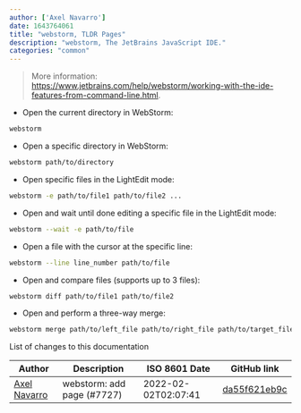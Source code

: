 ```yaml
---
author: ['Axel Navarro']
date: 1643764061
title: "webstorm, TLDR Pages"
description: "webstorm, The JetBrains JavaScript IDE."
categories: "common"
---
```

> More information: <https://www.jetbrains.com/help/webstorm/working-with-the-ide-features-from-command-line.html>.

- Open the current directory in WebStorm:

```bash
webstorm
```

- Open a specific directory in WebStorm:

```bash
webstorm path/to/directory
```

- Open specific files in the LightEdit mode﻿:

```bash
webstorm -e path/to/file1 path/to/file2 ...
```

- Open and wait until done editing a specific file in the LightEdit mode:

```bash
webstorm --wait -e path/to/file
```

- Open a file with the cursor at the specific line:

```bash
webstorm --line line_number path/to/file
```

- Open and compare files (supports up to 3 files):

```bash
webstorm diff path/to/file1 path/to/file2
```

- Open and perform a three-way merge:

```bash
webstorm merge path/to/left_file path/to/right_file path/to/target_file
```
List of changes to this documentation


Author | Description | ISO 8601 Date | GitHub link
------|-----|-----|-----
[Axel Navarro](mailto:navarroaxel@gmail.com) | webstorm: add page (#7727) | 2022-02-02T02:07:41 | [da55f621eb9c](https://github.com/tldr-pages/tldr/commit/da55f621eb9c77d579b4353d78cc4c9bec39c4f3)

